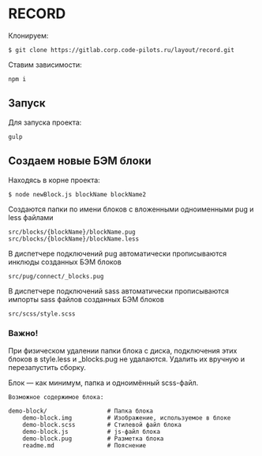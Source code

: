 # RECORD

Клонируем:
```
$ git clone https://gitlab.corp.code-pilots.ru/layout/record.git
```

Ставим зависимости:
```
npm i
```

## Запуск

Для запуска проекта:
```
gulp
```

## Создаем новые БЭМ блоки

Находясь в корне проекта:
```
$ node newBlock.js blockName blockName2
```

Создаются папки по имени блоков с вложенными одноименными pug и less файлами
```
src/blocks/{blockName}/blockName.pug
src/blocks/{blockName}/blockName.less
```

В диспетчере подключений pug автоматически прописываются инклюды созданных БЭМ блоков
```
src/pug/connect/_blocks.pug
```

В диспетчере подключений sass автоматически прописываются импорты sass файлов созданных БЭМ блоков
```
src/scss/style.scss
```

### Важно!
При физическом удалении папки блока с диска, подключения этих блоков в style.less и _blocks.pug не удалаются. Удалить их вручную и перезапустить сборку.


Блок — как минимум, папка и одноимённый scss-файл.
```
Возможное содержимое блока:

demo-block/             	# Папка блока
	demo-block.img          # Изображениe, используемое в блоке 
	demo-block.scss         # Стилевой файл блока
	demo-block.js           # js-файл блока
	demo-block.pug          # Разметка блока 
	readme.md               # Пояснение
